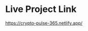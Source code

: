 # Live Project Link
<a href="https://crypto-pulse-365.netlify.app/" target="_blank">https://crypto-pulse-365.netlify.app/</a>
